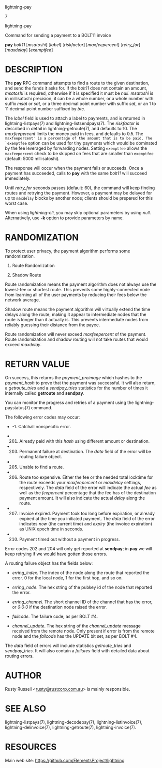 lightning-pay

7

lightning-pay

Command for sending a payment to a BOLT11 invoice

**pay** *bolt11* \[*msatoshi*\] \[*label*\] \[*riskfactor*\]
\[*maxfeepercent*\] \[*retry\_for*\] \[*maxdelay*\] \[*exemptfee*\]

DESCRIPTION
===========

The **pay** RPC command attempts to find a route to the given
destination, and send the funds it asks for. If the *bolt11* does not
contain an amount, *msatoshi* is required, otherwise if it is specified
it must be *null*. *msatoshi* is in millisatoshi precision; it can be a
whole number, or a whole number with suffix *msat* or *sat*, or a three
decimal point number with suffix *sat*, or an 1 to 11 decimal point
number suffixed by *btc*.

The *label* field is used to attach a label to payments, and is returned
in lightning-listpays(7) and lightning-listsendpays(7). The *riskfactor*
is described in detail in lightning-getroute(7), and defaults to 10. The
*maxfeepercent* limits the money paid in fees, and defaults to 0.5. The
`` maxfeepercent' is a percentage of the amount that is to be
paid.
The `exemptfee `` option can be used for tiny payments which would be
dominated by the fee leveraged by forwarding nodes. Setting `exemptfee`
allows the `maxfeepercent` check to be skipped on fees that are smaller
than `exemptfee` (default: 5000 millisatoshi).

The response will occur when the payment fails or succeeds. Once a
payment has succeeded, calls to **pay** with the same *bolt11* will
succeed immediately.

Until *retry\_for* seconds passes (default: 60), the command will keep
finding routes and retrying the payment. However, a payment may be
delayed for up to `maxdelay` blocks by another node; clients should be
prepared for this worst case.

When using *lightning-cli*, you may skip optional parameters by using
*null*. Alternatively, use **-k** option to provide parameters by name.

RANDOMIZATION
=============

To protect user privacy, the payment algorithm performs some
randomization.

1.  Route Randomization

2.  Shadow Route

Route randomization means the payment algorithm does not always use the
lowest-fee or shortest route. This prevents some highly-connected node
from learning all of the user payments by reducing their fees below the
network average.

Shadow route means the payment algorithm will virtually extend the time
delays along the route, making it appear to intermediate nodes that the
route is longer than it actually is. This prevents intermediate nodes
from reliably guessing their distance from the payee.

Route randomization will never exceed *maxfeepercent* of the payment.
Route randomization and shadow routing will not take routes that would
exceed *maxdelay*.

RETURN VALUE
============

On success, this returns the *payment\_preimage* which hashes to the
*payment\_hash* to prove that the payment was successful. It will also
return, a *getroute\_tries* and a *sendpay\_tries* statistics for the
number of times it internally called **getroute** and **sendpay**.

You can monitor the progress and retries of a payment using the
lightning-paystatus(7) command.

The following error codes may occur:

-   -1. Catchall nonspecific error.

-   201. Already paid with this *hash* using different amount or
    destination.

-   203. Permanent failure at destination. The *data* field of the error
    will be routing failure object.

-   205. Unable to find a route.

-   206. Route too expensive. Either the fee or the needed total
    locktime for the route exceeds your *maxfeepercent* or *maxdelay*
    settings, respectively. The *data* field of the error will indicate
    the actual *fee* as well as the *feepercent* percentage that the fee
    has of the destination payment amount. It will also indicate the
    actual *delay* along the route.

-   207. Invoice expired. Payment took too long before expiration, or
    already expired at the time you initiated payment. The *data* field
    of the error indicates *now* (the current time) and *expiry* (the
    invoice expiration) as UNIX epoch time in seconds.

-   210. Payment timed out without a payment in progress.

Error codes 202 and 204 will only get reported at **sendpay**; in
**pay** we will keep retrying if we would have gotten those errors.

A routing failure object has the fields below:

-   *erring\_index*. The index of the node along the route that reported
    the error. 0 for the local node, 1 for the first hop, and so on.

-   *erring\_node*. The hex string of the pubkey id of the node that
    reported the error.

-   *erring\_channel*. The short channel ID of the channel that has the
    error, or *0:0:0* if the destination node raised the error.

-   *failcode*. The failure code, as per BOLT \#4.

-   *channel\_update*. The hex string of the *channel\_update* message
    received from the remote node. Only present if error is from the
    remote node and the *failcode* has the UPDATE bit set, as per BOLT
    \#4.

The *data* field of errors will include statistics *getroute\_tries* and
*sendpay\_tries*. It will also contain a *failures* field with detailed
data about routing errors.

AUTHOR
======

Rusty Russell &lt;<rusty@rustcorp.com.au>&gt; is mainly responsible.

SEE ALSO
========

lightning-listpays(7), lightning-decodepay(7), lightning-listinvoice(7),
lightning-delinvoice(7), lightning-getroute(7), lightning-invoice(7).

RESOURCES
=========

Main web site: <https://github.com/ElementsProject/lightning>

